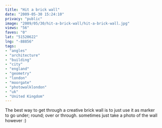 ```yaml
---
title: "Hit a brick wall"
date: "2009-05-30 15:24:10"
privacy: "public"
image: "2009/05/30/hit-a-brick-wall/hit-a-brick-wall.jpg"
views: "56"
faves: "0"
lat: "51520622"
lng: "-88856"
tags:
- "angles"
- "architecture"
- "building"
- "city"
- "england"
- "geometry"
- "london"
- "moorgate"
- "photowalklondon"
- "uk"
- "United Kingdom"
---
```

The best way to get through a creative brick wall is to just use it as marker to go under; round; over or through. sometimes just take a photo of the wall however :)<a href="/photos/2009/05/30/hit-a-brick-wall"></a>
